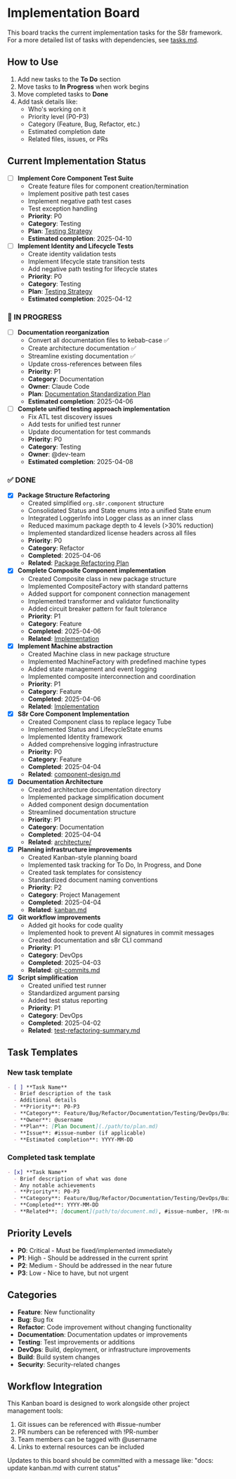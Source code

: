 <!--
Copyright (c) 2025 Eric C. Mumford (@heymumford)

This software was developed with analytical assistance from AI tools 
including Claude 3.7 Sonnet, Claude Code, and Google Gemini Deep Research,
which were used as paid services. All intellectual property rights 
remain exclusively with the copyright holder listed above.

Licensed under the Mozilla Public License 2.0
-->


# Implementation Board

This board tracks the current implementation tasks for the S8r framework. For a more detailed list of tasks with dependencies, see [tasks.md](./tasks.md).

## How to Use

1. Add new tasks to the **To Do** section
2. Move tasks to **In Progress** when work begins
3. Move completed tasks to **Done**
4. Add task details like:
   - Who's working on it
   - Priority level (P0-P3)
   - Category (Feature, Bug, Refactor, etc.)
   - Estimated completion date
   - Related files, issues, or PRs

## Current Implementation Status

- [ ] **Implement Core Component Test Suite**
  - Create feature files for component creation/termination
  - Implement positive path test cases
  - Implement negative path test cases
  - Test exception handling
  - **Priority**: P0
  - **Category**: Testing
  - **Plan**: [Testing Strategy](../architecture/testing.md)
  - **Estimated completion**: 2025-04-10
- [ ] **Implement Identity and Lifecycle Tests**
  - Create identity validation tests
  - Implement lifecycle state transition tests
  - Add negative path testing for lifecycle states
  - **Priority**: P0
  - **Category**: Testing
  - **Plan**: [Testing Strategy](../architecture/testing.md)
  - **Estimated completion**: 2025-04-12

### 🔄 IN PROGRESS

- [ ] **Documentation reorganization**
  - Convert all documentation files to kebab-case ✅
  - Create architecture documentation ✅
  - Streamline existing documentation ✅
  - Update cross-references between files
  - **Priority**: P1
  - **Category**: Documentation
  - **Owner**: Claude Code
  - **Plan**: [Documentation Standardization Plan](./active/documentation-standardization-plan.md)
  - **Estimated completion**: 2025-04-06
- [ ] **Complete unified testing approach implementation**
  - Fix ATL test discovery issues
  - Add tests for unified test runner
  - Update documentation for test commands
  - **Priority**: P0
  - **Category**: Testing
  - **Owner**: @dev-team
  - **Estimated completion**: 2025-04-08

### ✅ DONE

- [x] **Package Structure Refactoring**
  - Created simplified `org.s8r.component` structure
  - Consolidated Status and State enums into a unified State enum
  - Integrated LoggerInfo into Logger class as an inner class
  - Reduced maximum package depth to 4 levels (>30% reduction)
  - Implemented standardized license headers across all files
  - **Priority**: P0
  - **Category**: Refactor
  - **Completed**: 2025-04-06
  - **Related**: [Package Refactoring Plan](../architecture/package-refactoring.md)
- [x] **Complete Composite Component implementation**
  - Created Composite class in new package structure
  - Implemented CompositeFactory with standard patterns
  - Added support for component connection management
  - Implemented transformer and validator functionality
  - Added circuit breaker pattern for fault tolerance
  - **Priority**: P1
  - **Category**: Feature
  - **Completed**: 2025-04-06
  - **Related**: [Implementation](../architecture/implementation.md)
- [x] **Implement Machine abstraction**
  - Created Machine class in new package structure
  - Implemented MachineFactory with predefined machine types
  - Added state management and event logging
  - Implemented composite interconnection and coordination
  - **Priority**: P1
  - **Category**: Feature
  - **Completed**: 2025-04-06
  - **Related**: [Implementation](../architecture/implementation.md)
- [x] **S8r Core Component Implementation**
  - Created Component class to replace legacy Tube
  - Implemented Status and LifecycleState enums
  - Implemented Identity framework
  - Added comprehensive logging infrastructure
  - **Priority**: P0
  - **Category**: Feature
  - **Completed**: 2025-04-04
  - **Related**: [component-design.md](../architecture/component-design.md)
- [x] **Documentation Architecture**
  - Created architecture documentation directory
  - Implemented package simplification document
  - Added component design documentation
  - Streamlined documentation structure
  - **Priority**: P1
  - **Category**: Documentation
  - **Completed**: 2025-04-04
  - **Related**: [architecture/](../architecture/)
- [x] **Planning infrastructure improvements**
  - Created Kanban-style planning board
  - Implemented task tracking for To Do, In Progress, and Done
  - Created task templates for consistency
  - Standardized document naming conventions
  - **Priority**: P2
  - **Category**: Project Management
  - **Completed**: 2025-04-04
  - **Related**: [kanban.md](./kanban.md)
- [x] **Git workflow improvements**
  - Added git hooks for code quality
  - Implemented hook to prevent AI signatures in commit messages
  - Created documentation and s8r CLI command
  - **Priority**: P1
  - **Category**: DevOps
  - **Completed**: 2025-04-03
  - **Related**: [git-commits.md](../contribution/git-commits.md)
- [x] **Script simplification**
  - Created unified test runner
  - Standardized argument parsing
  - Added test status reporting
  - **Priority**: P1
  - **Category**: DevOps
  - **Completed**: 2025-04-02
  - **Related**: [test-refactoring-summary.md](./completed/test-refactoring-summary.md)

## Task Templates

### New task template

```markdown
- [ ] **Task Name**
  - Brief description of the task
  - Additional details
  - **Priority**: P0-P3
  - **Category**: Feature/Bug/Refactor/Documentation/Testing/DevOps/Build
  - **Owner**: @username
  - **Plan**: [Plan Document](./path/to/plan.md)
  - **Issue**: #issue-number (if applicable)
  - **Estimated completion**: YYYY-MM-DD
```

### Completed task template

```markdown
- [x] **Task Name**
  - Brief description of what was done
  - Any notable achievements
  - **Priority**: P0-P3
  - **Category**: Feature/Bug/Refactor/Documentation/Testing/DevOps/Build
  - **Completed**: YYYY-MM-DD
  - **Related**: [document](path/to/document.md), #issue-number, !PR-number
```

## Priority Levels

- **P0**: Critical - Must be fixed/implemented immediately
- **P1**: High - Should be addressed in the current sprint
- **P2**: Medium - Should be addressed in the near future
- **P3**: Low - Nice to have, but not urgent

## Categories

- **Feature**: New functionality
- **Bug**: Bug fix
- **Refactor**: Code improvement without changing functionality
- **Documentation**: Documentation updates or improvements
- **Testing**: Test improvements or additions
- **DevOps**: Build, deployment, or infrastructure improvements
- **Build**: Build system changes
- **Security**: Security-related changes

## Workflow Integration

This Kanban board is designed to work alongside other project management tools:

1. Git issues can be referenced with #issue-number
2. PR numbers can be referenced with !PR-number
3. Team members can be tagged with @username
4. Links to external resources can be included

Updates to this board should be committed with a message like:
"docs: update kanban.md with current status"
